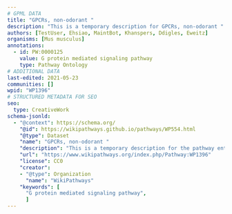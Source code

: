 ```yaml
---
# GPML DATA
title: "GPCRs, non-odorant "
description: "This is a temporary description for GPCRs, non-odorant "
authors: [TestUser, Ehsiao, MaintBot, Khanspers, Ddigles, Eweitz]
organisms: [Mus musculus]
annotations:
  - id: PW:0000125
    value: G protein mediated signaling pathway
    type: Pathway Ontology
# ADDITIONAL DATA
last-edited: 2021-05-23
communities: []
wpid: "WP1396"
# STRUCTURED METADATA FOR SEO
seo:
  type: CreativeWork
schema-jsonld:
  - "@context": https://schema.org/
    "@id": https://wikipathways.github.io/pathways/WP554.html
    "@type": Dataset
    "name": "GPCRs, non-odorant "
    "description": "This is a temporary description for the pathway entitled: GPCRs, non-odorant "
    "url": "https://www.wikipathways.org/index.php/Pathway:WP1396"
    "license": CC0
    "creator":
    - "@type": Organization
      "name": "WikiPathways"
    "keywords": [
      "G protein mediated signaling pathway",
      ]
---
```

